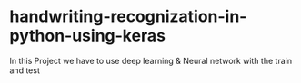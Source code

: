 # handwriting-recognization-in-python-using-keras
In this Project we have to use deep learning &amp; Neural network with the train and test
